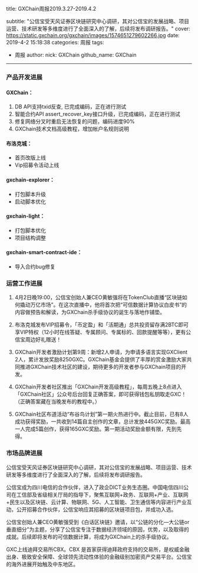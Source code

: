 title: GXChain周报2019.3.27-2019.4.2

subtitle: "公信宝受天风证券区块链研究中心调研，其对公信宝的发展战略、项目运营、技术研发等多维度进行了全面深入的了解，后续将发布调研报告。"
cover: https://static.gxchain.org/gxchain/images/1574651279602266.jpg
date: 2019-4-2 15:18:38
categories: 周报
tags:
  - 周报
author:
    nick: GXChain
    github_name: GXChain
---

### 产品开发进展
#### GXChain：
1. DB API支持txid反查, 已完成编码，正在进行测试
2. 智能合约API assert_recover_key接口升级，已完成编码，正在进行测试
3. 修复网络分叉时重启无法恢复的问题，编码进度90%
4. GXChain技术文档高级教程，增加帐户名规则说明


#### 布洛克城：
- 首页改版上线
- Vip招募令活动上线

#### gxchain-explorer：
- 打包脚本升级
- 启动脚本优化

#### gxchain-light：
- 打包脚本优化
- 项目结构调整

#### gxchain-smart-contract-ide：
- 导入合约bug修复

### 运营工作进展

 
1. 4月2日晚19:00，公信宝创始人兼CEO黄敏强将在TokenClub直播“区块链如何撬动万亿市场”。在这次直播中，他将首次把“可信数据计算协议白皮书”的内容做预告和解读，为GXChain杀手级协议的诞生与落地作铺垫。

2. 布洛克城发布VIP招募令，「币定盈」和「活期通」总共投资留存满2BTC即可享VIP特权（12小时在线答疑、专属顾问、专属标的、回款提醒等等），更有公信宝周边好礼赠送！

3. GXChain开发者激励计划第9周：新增2人申请，为申请多语言实现GXClient 2人，累计发放奖励8250GXC。GXChain基金会提供了丰厚的赏金激励大家共同推进GXChain技术社区的建设，期待更多的开发者参与GXChain项目的开发。

4. GXChain开发者社区推出「GXChain开发高级教程」，每周五晚上8点进入「GXChain社区」公众号后台回复正确答案，即可获得钱包私钥取走GXC！（正确答案藏在当晚发布的教程中。）

5. GXChain社区布道活动“布谷鸟计划”第一期火热进行中。截止目前，已有8人成功获得奖励，一共收到14篇自主创作的文章，总计发放445GXC奖励。最高一人完成5篇创作，获得165GXC奖励。第一期活动奖励金额有限，先到先得。



### 市场品牌进展

公信宝受天风证券区块链研究中心调研，其对公信宝的发展战略、项目运营、技术研发等多维度进行了全面深入的了解，后续将发布调研报告。

公信宝成为四川电信的合作伙伴，进入了政企DICT业务生态圈。中国电信四川公司在工信部及省级相关厅局的指导下，聚焦互联网+政务、互联网+产业、互联网+民生以及区块链、云计算、物联网、5G、人工智能、卫生通信等内容进行产业互动，公开招募合作伙伴，公信宝响应其招募的区块链项目包，并成功入选。


公信宝创始人兼CEO黄敏强受到《白话区块链》邀请，以“公链的分化—大公链or垂直细分”为主题，分享了公信宝专注于数据经济领域的原因，优势，以及取得的成就。后续即将发布的可信数据计算，将成为GXChain上的杀手级协议。

GXC上线迪拜交易所CBX。CBX 是首家获得迪拜政府支持的交易所，是权威金融出身、极致安全保障、全球领先流动性体验的金融级别加密资产交易平台。公信宝的海外进展开始触及中东地区。
